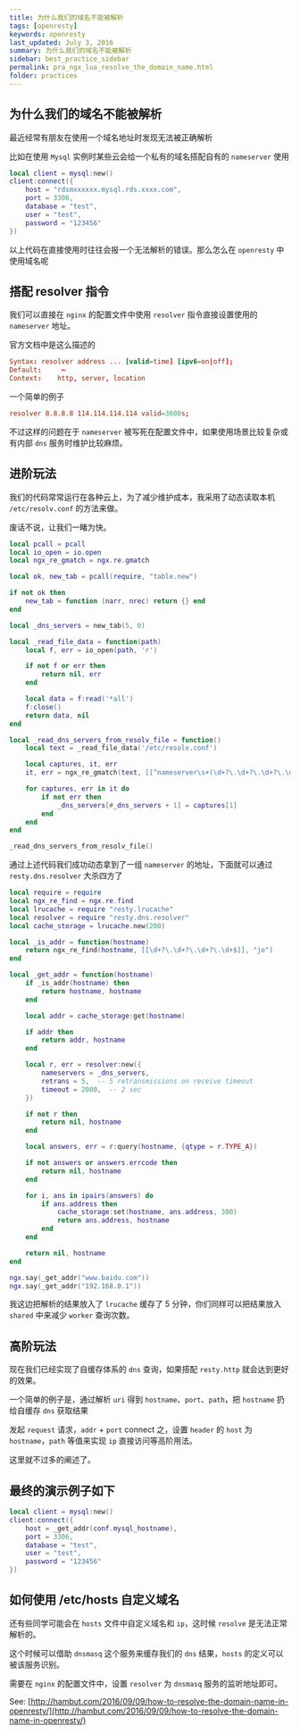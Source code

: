 ```yaml
---
title: 为什么我们的域名不能被解析
tags: [openresty]
keywords: openresty
last_updated: July 3, 2016
summary: 为什么我们的域名不能被解析
sidebar: best_practice_sidebar
permalink: pra_ngx_lua_resolve_the_domain_name.html
folder: practices
---
```

## 为什么我们的域名不能被解析

最近经常有朋友在使用一个域名地址时发现无法被正确解析

比如在使用 `Mysql` 实例时某些云会给一个私有的域名搭配自有的 `nameserver` 使用

```lua
local client = mysql:new()
client:connect({
	host = "rdsmxxxxxx.mysql.rds.xxxx.com",
	port = 3306,
	database = "test",
	user = "test",
	password = "123456"
})
```

以上代码在直接使用时往往会报一个无法解析的错误。那么怎么在 `openresty` 中使用域名呢


<!-- more -->

## 搭配 resolver 指令

我们可以直接在 `nginx` 的配置文件中使用 `resolver` 指令直接设置使用的 `nameserver` 地址。

官方文档中是这么描述的

```conf
Syntax:	resolver address ... [valid=time] [ipv6=on|off];
Default:	 —
Context:	http, server, location
```

一个简单的例子

```conf
resolver 8.8.8.8 114.114.114.114 valid=3600s;
```

不过这样的问题在于 `nameserver` 被写死在配置文件中，如果使用场景比较复杂或有内部 `dns` 服务时维护比较麻烦。


## 进阶玩法

我们的代码常常运行在各种云上，为了减少维护成本，我采用了动态读取本机 `/etc/resolv.conf` 的方法来做。

废话不说，让我们一睹为快。


```lua
local pcall = pcall
local io_open = io.open
local ngx_re_gmatch = ngx.re.gmatch

local ok, new_tab = pcall(require, "table.new")

if not ok then
    new_tab = function (narr, nrec) return {} end
end

local _dns_servers = new_tab(5, 0)

local _read_file_data = function(path)
    local f, err = io_open(path, 'r')

    if not f or err then
        return nil, err
    end

    local data = f:read('*all')
    f:close()
    return data, nil
end

local _read_dns_servers_from_resolv_file = function()
    local text = _read_file_data('/etc/resolv.conf')

    local captures, it, err
    it, err = ngx_re_gmatch(text, [[^nameserver\s+(\d+?\.\d+?\.\d+?\.\d+$)]], "jomi")

    for captures, err in it do
        if not err then
            _dns_servers[#_dns_servers + 1] = captures[1]
        end
    end
end

_read_dns_servers_from_resolv_file()
```

通过上述代码我们成功动态拿到了一组 `nameserver` 的地址，下面就可以通过 `resty.dns.resolver` 大杀四方了

```lua
local require = require
local ngx_re_find = ngx.re.find
local lrucache = require "resty.lrucache"
local resolver = require "resty.dns.resolver"
local cache_storage = lrucache.new(200)

local _is_addr = function(hostname)
    return ngx_re_find(hostname, [[\d+?\.\d+?\.\d+?\.\d+$]], "jo")
end

local _get_addr = function(hostname)
    if _is_addr(hostname) then
        return hostname, hostname
    end

    local addr = cache_storage:get(hostname)

    if addr then
        return addr, hostname
    end

    local r, err = resolver:new({
        nameservers = _dns_servers,
        retrans = 5,  -- 5 retransmissions on receive timeout
        timeout = 2000,  -- 2 sec
    })

    if not r then
        return nil, hostname
    end

    local answers, err = r:query(hostname, {qtype = r.TYPE_A})

    if not answers or answers.errcode then
        return nil, hostname
    end

    for i, ans in ipairs(answers) do
        if ans.address then
            cache_storage:set(hostname, ans.address, 300)
            return ans.address, hostname
        end
    end

    return nil, hostname
end

ngx.say(_get_addr("www.baidu.com"))
ngx.say(_get_addr("192.168.0.1"))
```

我这边把解析的结果放入了 `lrucache` 缓存了 5 分钟，你们同样可以把结果放入 `shared` 中来减少 `worker` 查询次数。

## 高阶玩法

现在我们已经实现了自缓存体系的 `dns` 查询，如果搭配 `resty.http` 就会达到更好的效果。

一个简单的例子是，通过解析 `uri` 得到 `hostname`、`port`、`path`，把 `hostname` 扔给自缓存 `dns` 获取结果

发起 `request` 请求，`addr` + `port` connect 之，设置 `header` 的 `host` 为 `hostname`，`path` 等值来实现 `ip` 直接访问等高阶用法。

这里就不过多的阐述了。

## 最终的演示例子如下

```lua
local client = mysql:new()
client:connect({
	host = _get_addr(conf.mysql_hostname),
	port = 3306,
	database = "test",
	user = "test",
	password = "123456"
})
```

## 如何使用 /etc/hosts 自定义域名

还有些同学可能会在 `hosts` 文件中自定义域名和 `ip`，这时候 `resolve` 是无法正常解析的。

这个时候可以借助 `dnsmasq` 这个服务来缓存我们的 `dns` 结果，`hosts` 的定义可以被该服务识别。

需要在 `nginx` 的配置文件中，设置 `resolver` 为 `dnsmasq` 服务的监听地址即可。

See:
[http://hambut.com/2016/09/09/how-to-resolve-the-domain-name-in-openresty/](http://hambut.com/2016/09/09/how-to-resolve-the-domain-name-in-openresty/)
